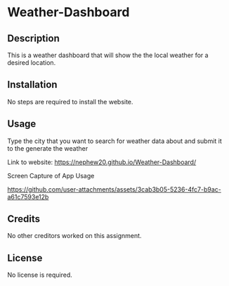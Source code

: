 # Weather-Dashboard 

## Description

This is a weather dashboard that will show the the local weather for a desired location.

## Installation

No steps are required to install the website. 

## Usage

Type the city that you want to search for weather data about and submit it to the generate the weather 

Link to website: https://nephew20.github.io/Weather-Dashboard/

Screen Capture of App Usage<br/>



https://github.com/user-attachments/assets/3cab3b05-5236-4fc7-b9ac-a61c7593e12b



## Credits

No other creditors worked on this assignment. 

## License

No license is required. 
